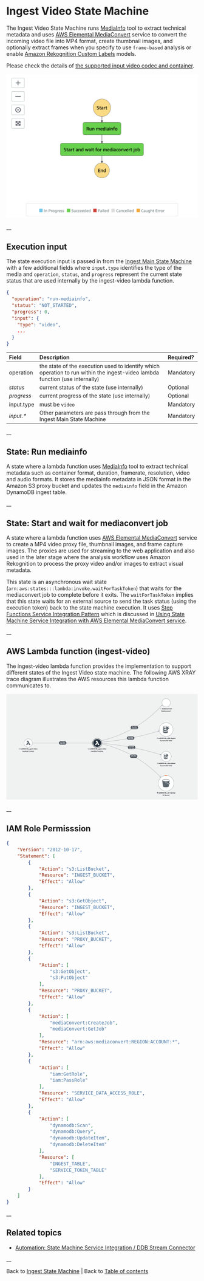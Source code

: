 # Ingest Video State Machine

The Ingest Video State Machine runs [MediaInfo](https://github.com/MediaArea/MediaInfo) tool to extract technical metadata and uses [AWS Elemental MediaConvert](https://aws.amazon.com/mediaconvert/) service to convert the incoming video file into MP4 format, create thumbnail images, and optionally extract frames when you specify to use ```frame-based``` analysis or enable [Amazon Rekognition Custom Labels](https://aws.amazon.com/rekognition/custom-labels-features/) models.

Please check the details of [the supported input video codec and container](https://docs.aws.amazon.com/mediaconvert/latest/ug/reference-codecs-containers-input.html#reference-codecs-containers-input-video).

![Ingest Video state machine](../../../../deployment/tutorials/images/ingest-video-state-machine.png)

__

## Execution input
The state execution input is passed in from the [Ingest Main State Machine](../main/README.md) with a few additional fields where ```input.type``` identifies the type of the media and ```operation```, ```status```, and ```progress``` represent the current state status that are used internally by the ingest-video lambda function.

```json
{
  "operation": "run-mediainfo",
  "status": "NOT_STARTED",
  "progress": 0,
  "input": {
    "type": "video",
    ...
  }
}
```

| Field | Description | Required? |
| :-----| :-----------| :---------|
| operation | the state of the execution used to identify which operation to run within the ingest-video lambda function (use internally) | Mandatory |
| _status_ | current status of the state (use internally) | Optional |
| _progress_ | current progress of the state (use internally) | Optional |
| input.type | must be ```video``` | Mandatory |
| _input.*_ | Other parameters are pass through from the Ingest Main State Machine | Mandatory |

__

## State: Run mediainfo
A state where a lambda function uses [MediaInfo](https://github.com/MediaArea/MediaInfo) tool to extract technical metadata such as container format, duration, framerate, resolution, video and audio formats. It stores the mediainfo metadata in JSON format in the Amazon S3 proxy bucket and updates the ```mediainfo``` field in the Amazon DynamoDB ingest table.

__

## State: Start and wait for mediaconvert job
A state where a lambda function uses [AWS Elemental MediaConvert](https://aws.amazon.com/mediaconvert/) service to create a MP4 video proxy file, thumbnail images, and frame capture images. The proxies are used for streaming to the web application and also used in the later stage where the analysis workflow uses Amazon Rekognition to process the proxy video and/or images to extract visual metadata.

This state is an asynchronous wait state (```arn:aws:states:::lambda:invoke.waitForTaskToken```) that waits for the mediaconvert job to complete before it exits. The ```waitForTaskToken``` implies that this state waits for an external source to send the task status (using the execution token) back to the state machine execution. It uses [Step Functions Service Integration Pattern](https://docs.aws.amazon.com/step-functions/latest/dg/connect-to-resource.html) which is discussed in [Using State Machine Service Integration with AWS Elemental MediaConvert service](../automation/README.md#state-machine-service-integration).

__

## AWS Lambda function (ingest-video)
The ingest-video lambda function provides the implementation to support different states of the Ingest Video state machine. The following AWS XRAY trace diagram illustrates the AWS resources this lambda function communicates to.

![Ingest Video Lambda function](../../../../deployment/tutorials/images/ingest-video-lambda.png)

__

## IAM Role Permisssion

```json
{
    "Version": "2012-10-17",
    "Statement": [
        {
            "Action": "s3:ListBucket",
            "Resource": "INGEST_BUCKET",
            "Effect": "Allow"
        },
        {
            "Action": "s3:GetObject",
            "Resource": "INGEST_BUCKET",
            "Effect": "Allow"
        },
        {
            "Action": "s3:ListBucket",
            "Resource": "PROXY_BUCKET",
            "Effect": "Allow"
        },
        {
            "Action": [
                "s3:GetObject",
                "s3:PutObject"
            ],
            "Resource": "PROXY_BUCKET",
            "Effect": "Allow"
        },
        {
            "Action": [
                "mediaConvert:CreateJob",
                "mediaConvert:GetJob"
            ],
            "Resource": "arn:aws:mediaconvert:REGION:ACCOUNT:*",
            "Effect": "Allow"
        },
        {
            "Action": [
                "iam:GetRole",
                "iam:PassRole"
            ],
            "Resource": "SERVICE_DATA_ACCESS_ROLE",
            "Effect": "Allow"
        },
        {
            "Action": [
                "dynamodb:Scan",
                "dynamodb:Query",
                "dynamodb:UpdateItem",
                "dynamodb:DeleteItem"
            ],
            "Resource": [
                "INGEST_TABLE",
                "SERVICE_TOKEN_TABLE"
            ],
            "Effect": "Allow"
        }
    ]
}
```

__

## Related topics
* [Automation: State Machine Service Integration / DDB Stream Connector](../automation/README.md)

__

Back to [Ingest State Machine](../main/README.md) | Back to [Table of contents](../../../../README.md#table-of-contents)
